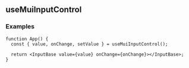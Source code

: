 ## useMuiInputControl

### Examples

```tsx
function App() {
  const { value, onChange, setValue } = useMuiInputControl();

  return <InputBase value={value} onChange={onChange}></InputBase>;
}
```
